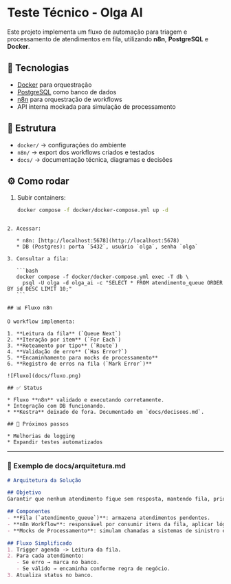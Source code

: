 # Teste Técnico - Olga AI

Este projeto implementa um fluxo de automação para triagem e processamento de atendimentos em fila, utilizando **n8n**, **PostgreSQL** e **Docker**.

## 🚀 Tecnologias
- [Docker](https://www.docker.com/) para orquestração
- [PostgreSQL](https://www.postgresql.org/) como banco de dados
- [n8n](https://n8n.io/) para orquestração de workflows
- API interna mockada para simulação de processamento

## 📂 Estrutura
- `docker/` → configurações do ambiente
- `n8n/` → export dos workflows criados e testados
- `docs/` → documentação técnica, diagramas e decisões

## ⚙️ Como rodar
1. Subir containers:
   ```bash
   docker compose -f docker/docker-compose.yml up -d
````

2. Acessar:

   * n8n: [http://localhost:5678](http://localhost:5678)
   * DB (Postgres): porta `5432`, usuário `olga`, senha `olga`

3. Consultar a fila:

   ```bash
   docker compose -f docker/docker-compose.yml exec -T db \
     psql -U olga -d olga_ai -c "SELECT * FROM atendimento_queue ORDER BY id DESC LIMIT 10;"
   ```

## 📊 Fluxo n8n

O workflow implementa:

1. **Leitura da fila** (`Queue Next`)
2. **Iteração por item** (`For Each`)
3. **Roteamento por tipo** (`Route`)
4. **Validação de erro** (`Has Error?`)
5. **Encaminhamento para mocks de processamento**
6. **Registro de erros na fila (`Mark Error`)**

![Fluxo](docs/fluxo.png)

## ✅ Status

* Fluxo **n8n** validado e executando corretamente.
* Integração com DB funcionando.
* **Kestra** deixado de fora. Documentado em `docs/decisoes.md`.

## 📌 Próximos passos

* Melhorias de logging
* Expandir testes automatizados

````

---

### 📝 Exemplo de **docs/arquitetura.md**

```markdown
# Arquitetura da Solução

## Objetivo
Garantir que nenhum atendimento fique sem resposta, mantendo fila, priorização e roteamento adequado.

## Componentes
- **Fila (`atendimento_queue`)**: armazena atendimentos pendentes.
- **n8n Workflow**: responsável por consumir itens da fila, aplicar lógica de negócios e chamar mocks de serviços externos.
- **Mocks de Processamento**: simulam chamadas a sistemas de sinistro e outros fluxos.

## Fluxo Simplificado
1. Trigger agenda -> Leitura da fila.
2. Para cada atendimento:
   - Se erro → marca no banco.
   - Se válido → encaminha conforme regra de negócio.
3. Atualiza status no banco.
